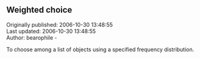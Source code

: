 ## Weighted choice  
Originally published: 2006-10-30 13:48:55  
Last updated: 2006-10-30 13:48:55  
Author: bearophile -  
  
To choose among a list of objects using a specified frequency distribution.